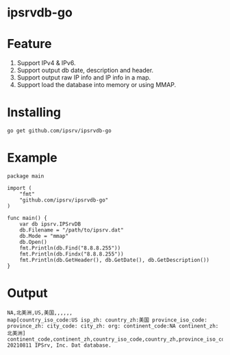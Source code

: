 # ipsrvdb-go

# Feature
1. Support IPv4 & IPv6.
2. Support output db date, description and header.
3. Support output raw IP info and IP info in a map.
4. Support load the database into memory or using MMAP.

# Installing
```
go get github.com/ipsrv/ipsrvdb-go
```

# Example
```
package main

import (
	"fmt"
	"github.com/ipsrv/ipsrvdb-go"
)

func main() {
	var db ipsrv.IPSrvDB
    db.Filename = "/path/to/ipsrv.dat"
    db.Mode = "mmap"
    db.Open()
    fmt.Println(db.Find("8.8.8.255"))
    fmt.Println(db.Findx("8.8.8.255"))
    fmt.Println(db.GetHeader(), db.GetDate(), db.GetDescription())
}
```

# Output
```
NA,北美洲,US,美国,,,,,,
map[country_iso_code:US isp_zh: country_zh:美国 province_iso_code: province_zh: city_code: city_zh: org: continent_code:NA continent_zh:北美洲]
continent_code,continent_zh,country_iso_code,country_zh,province_iso_code,province_zh,city_code,city_zh,isp_zh,org 20210811 IPSrv, Inc. Dat database.
```
